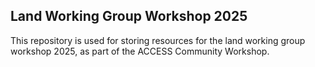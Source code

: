 ## Land Working Group Workshop 2025

This repository is used for storing resources for the land working group workshop 2025, as part of the ACCESS Community Workshop.
